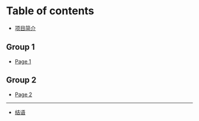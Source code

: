 # Table of contents

* [项目简介](README.md)

## Group 1

* [Page 1](group-1/page-1.md)

## Group 2

* [Page 2](group-2/page-2.md)

***

* [结语](jie-yu.md)
